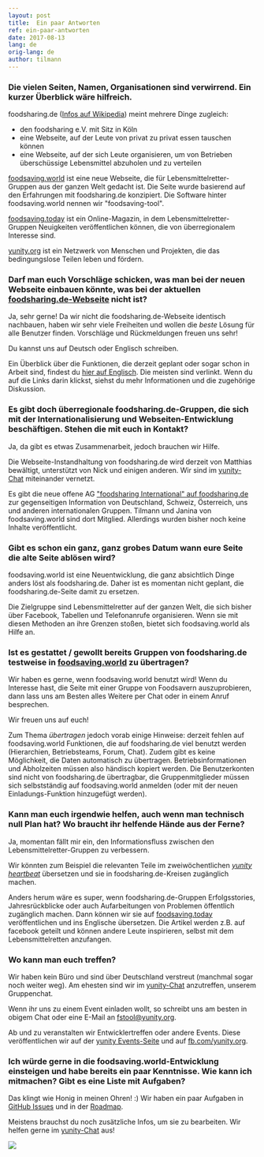 ```yaml
---
layout: post
title:  Ein paar Antworten
ref: ein-paar-antworten
date: 2017-08-13
lang: de
orig-lang: de
author: tilmann
---
```


### Die vielen Seiten, Namen, Organisationen sind verwirrend. Ein kurzer Überblick wäre hilfreich.

foodsharing.de ([Infos auf Wikipedia](https://de.wikipedia.org/wiki/Foodsharing.de)) meint mehrere Dinge zugleich:
- den foodsharing e.V. mit Sitz in Köln
- eine Webseite, auf der Leute von privat zu privat essen tauschen können
- eine Webseite, auf der sich Leute organisieren, um von Betrieben überschüssige Lebensmittel abzuholen und zu verteilen

[foodsaving.world](https://foodsaving.world) ist eine neue Webseite, die für Lebensmittelretter-Gruppen aus der ganzen Welt gedacht ist. Die Seite wurde basierend auf den Erfahrungen mit foodsharing.de konzipiert. Die Software hinter foodsaving.world nennen wir "foodsaving-tool".

[foodsaving.today](https://foodsaving.today) ist ein Online-Magazin, in dem Lebensmittelretter-Gruppen Neuigkeiten veröffentlichen können, die von überregionalem Interesse sind.

[yunity.org](https://yunity.org) ist ein Netzwerk von Menschen und Projekten, die das bedingungslose Teilen leben und fördern.


### Darf man euch Vorschläge schicken, was man bei der neuen Webseite einbauen könnte, was bei der aktuellen [foodsharing.de-Webseite](https://foodsharing.de) nicht ist?

Ja, sehr gerne! Da wir nicht die foodsharing.de-Webseite identisch nachbauen, haben wir sehr viele Freiheiten und wollen die _beste_ Lösung für alle Benutzer finden. Vorschläge und Rückmeldungen freuen uns sehr!

Du kannst uns auf Deutsch oder Englisch schreiben.

Ein Überblick über die Funktionen, die derzeit geplant oder sogar schon in Arbeit sind, findest du [hier auf Englisch](https://github.com/yunity/foodsaving-frontend/blob/master/ROADMAP.md). Die meisten sind verlinkt. Wenn du auf die Links darin klickst, siehst du mehr Informationen und die zugehörige Diskussion.


### Es gibt doch überregionale foodsharing.de-Gruppen, die sich mit der Internationalisierung und Webseiten-Entwicklung beschäftigen. Stehen die mit euch in Kontakt?

Ja, da gibt es etwas Zusammenarbeit, jedoch brauchen wir Hilfe.

Die Webseite-Instandhaltung von foodsharing.de wird derzeit von Matthias bewältigt, unterstützt von Nick und einigen anderen. Wir sind im [yunity-Chat](https://slackin.yunity.org) miteinander vernetzt.

Es gibt die neue offene AG ["foodsharing International" auf foodsharing.de](https://foodsharing.de/?page=groups) zur gegenseitigen Information von Deutschland, Schweiz, Österreich, uns und anderen internationalen Gruppen. Tilmann und Janina von foodsaving.world sind dort Mitglied. Allerdings wurden bisher noch keine Inhalte veröffentlicht.

### Gibt es schon ein ganz, ganz grobes Datum wann eure Seite die alte Seite ablösen wird?

foodsaving.world ist eine Neuentwicklung, die ganz absichtlich Dinge anders löst als foodsharing.de. Daher ist es momentan nicht geplant, die foodsharing.de-Seite damit zu ersetzen.

Die Zielgruppe sind Lebensmittelretter auf der ganzen Welt, die sich bisher über Facebook, Tabellen und Telefonanrufe organisieren. Wenn sie mit diesen Methoden an ihre Grenzen stoßen, bietet sich foodsaving.world als Hilfe an.

### Ist es gestattet / gewollt bereits Gruppen von foodsharing.de testweise in [foodsaving.world](https://foodsaving.world) zu übertragen?

Wir haben es gerne, wenn foodsaving.world benutzt wird! Wenn du Interesse hast, die Seite mit einer Gruppe von Foodsavern auszuprobieren, dann lass uns am Besten alles Weitere per Chat oder in einem Anruf besprechen.

Wir freuen uns auf euch!

Zum Thema _übertragen_ jedoch vorab einige Hinweise: derzeit fehlen auf foodsaving.world Funktionen, die auf foodsharing.de viel benutzt werden (Hierarchien, Betriebsteams, Forum, Chat). Zudem gibt es keine Möglichkeit, die Daten automatisch zu übertragen. Betriebsinformationen und Abholzeiten müssen also händisch kopiert werden. Die Benutzerkonten sind nicht von foodsharing.de übertragbar, die Gruppenmitglieder müssen sich selbstständig auf foodsaving.world anmelden (oder mit der neuen Einladungs-Funktion hinzugefügt werden).

### Kann man euch irgendwie helfen, auch wenn man technisch null Plan hat? Wo braucht ihr helfende Hände aus der Ferne?

Ja, momentan fällt mir ein, den Informationsfluss zwischen den Lebensmittelretter-Gruppen zu verbessern.

Wir könnten zum Beispiel die relevanten Teile im zweiwöchentlichen [_yunity heartbeat_](https://yunity.org/en/heartbeat) übersetzen und sie in foodsharing.de-Kreisen zugänglich machen.

Anders herum wäre es super, wenn foodsharing.de-Gruppen Erfolgsstories, Jahresrückblicke oder auch Aufarbeitungen von Problemen öffentlich zugänglich machen. Dann können wir sie auf [foodsaving.today](https://foodsaving.today/de) veröffentlichen und ins Englische übersetzen. Die Artikel werden z.B. auf facebook geteilt und können andere Leute inspirieren, selbst mit dem Lebensmittelretten anzufangen.

### Wo kann man euch treffen?

Wir haben kein Büro und sind über Deutschland verstreut (manchmal sogar noch weiter weg). Am ehesten sind wir im [yunity-Chat](https://slackin.yunity.org) anzutreffen, unserem Gruppenchat.

Wenn ihr uns zu einem Event einladen wollt, so schreibt uns am besten in obigem Chat oder eine E-Mail an [fstool@yunity.org](mailto:fstool@yunity.org).

Ab und zu veranstalten wir Entwicklertreffen oder andere Events. Diese veröffentlichen wir auf der [yunity Events-Seite](https://yunity.org/en/events) und auf [fb.com/yunity.org](https://www.facebook.com/yunity.org/).

### Ich würde gerne in die foodsaving.world-Entwicklung einsteigen und habe bereits ein paar Kenntnisse. Wie kann ich mitmachen? Gibt es eine Liste mit Aufgaben?

Das klingt wie Honig in meinen Ohren! :) Wir haben ein paar Aufgaben in [GitHub Issues](https://github.com/yunity/foodsaving-frontend/issues) und in der [Roadmap]((https://github.com/yunity/foodsaving-frontend/blob/master/ROADMAP.md)). 

Meistens brauchst du noch zusätzliche Infos, um sie zu bearbeiten. Wir helfen gerne im [yunity-Chat](https://slackin.yunity.org) aus!


![](https://raw.githubusercontent.com/yunity/foodsaving-frontend/83621b6b1004fd21573169de9209329e0f877288/client/app/components/group/pickupFeedback/cart.png)